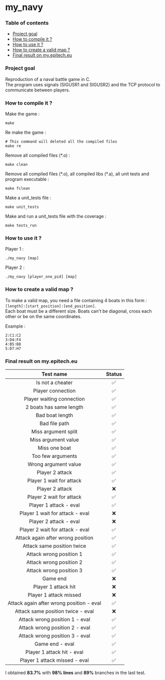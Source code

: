 # my_navy

### Table of contents
- [Project goal](https://github.com/toro-nicolas/my_navy#project-goal)
- [How to compile it ?](https://github.com/toro-nicolas/my_navy#how-to-compile-it-)
- [How to use it ?](https://github.com/toro-nicolas/my_navy#how-to-use-it-)
- [How to create a valid map ?](https://github.com/toro-nicolas/my_navy#how-to-create-a-valid-map-)
- [Final result on my.epitech.eu](https://github.com/toro-nicolas/my_navy#final-result-on-my.epitech.eu)

### Project goal
Reproduction of a naval battle game in C.    
The program uses signals (SIGUSR1 and SIGUSR2) and the TCP protocol to communicate between players.

### How to compile it ?
Make the game :
```shell
make
```

Re make the game :
```shell
# This command will deleted all the compiled files
make re
```

Remove all compiled files (*.o) :
```shell
make clean
```

<p>Remove all compiled files (*.o), all compiled libs (*.a), all unit tests and program executable  :</p>

```shell
make fclean
```

Make a unit_tests file :
```shell
make unit_tests
```

Make and run a unit_tests file with the coverage :
```shell
make tests_run
```

### How to use it ?
Player 1 :
```Shell
./my_navy [map]
```
Player 2 :
```Shell
./my_navy [player_one_pid] [map]
```

### How to create a valid map ?
To make a valid map, you need a file containing 4 boats in this form : `[length]:[start_position]:[end_position]`.     
Each boat must be a different size. Boats can't be diagonal, cross each other or be on the same coordinates.

Example :
```Shell
2:C1:C2
3:D4:F4
4:B5:B8
5:D7:H7
```

### Final result on my.epitech.eu
|                      Test name                       | Status |
|:----------------------------------------------------:|:------:|
|                   Is not a cheater                   |   ✅    |
|                  Player connection                   |   ✅    |
|              Player waiting connection               |   ✅    |
|               2 boats has same length                |   ✅    |
|                   Bad boat length                    |   ✅    |
|                    Bad file path                     |   ✅    |
|                 Miss argument split                  |   ✅    |
|                 Miss argument value                  |   ✅    |
|                    Miss one boat                     |   ✅    |
|                  Too few arguments                   |   ✅    |
|                 Wrong argument value                 |   ✅    |
|                   Player 2 attack                    |   ✅    |
|               Player 1 wait for attack               |   ✅    |
|                   Player 2 attack                    |   ❌    |
|               Player 2 wait for attack               |   ✅    |
|                Player 1 attack - eval                |   ✅    |
|           Player 1 wait for attack - eval            |   ❌    |
|                Player 2 attack - eval                |   ❌    |
|           Player 2 wait for attack - eval            |   ✅    |
|          Attack again after wrong position           |   ✅    |
|              Attack same position twice              |   ✅    |
|               Attack wrong position 1                |   ✅    |
|               Attack wrong position 2                |   ✅    |
|               Attack wrong position 3                |   ✅    |
|                       Game end                       |   ❌    |
|                 Player 1 attack hit                  |   ❌    |
|                Player 1 attack missed                |   ❌    |
|       Attack again after wrong position - eval       |   ✅    |
|          Attack same position twice - eval           |   ❌    |
|            Attack wrong position 1 - eval            |   ✅    |
|            Attack wrong position 2 - eval            |   ✅    |
|            Attack wrong position 3 - eval            |   ✅    |
|                   Game end - eval                    |   ✅    |
|              Player 1 attack hit - eval              |   ✅    |
|            Player 1 attack missed - eval             |   ✅    |

I obtained **83.7%** with **98% lines** and **89%** branches in the last test.